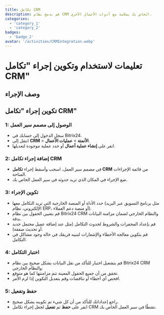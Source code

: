 ```yaml
---
title: تكامل CRM
description: قم بدمج نظام CRM الخاص بك بسلاسة مع أدوات الأعمال الأخرى.
categories: 
  - 'category_1'
  - 'category_2'
badges: 
  - 'badge_2'
avatar: '/activities/CRMIntegration.webp'
---
```

# تعليمات لاستخدام وتكوين إجراء "تكامل CRM"

## وصف الإجراء

## **تكوين إجراء "تكامل CRM"**

### 1: الوصول إلى مصمم سير العمل
- سجل الدخول إلى حسابك في Bitrix24.
- انتقل إلى **CRM** > **الأتمتة** > **عمليات الأعمال**.
- انقر على **إنشاء عملية أعمال** أو حدد عملية موجودة لتعديلها.

### 2: إضافة إجراء تكامل CRM
- في مصمم سير العمل، اسحب وأسقط إجراء **تكامل CRM** من قائمة الإجراءات المتاحة.
- ضع الإجراء في المكان الذي تريد حدوثه في سير العمل الخاص بك.

### 3: تكوين الإجراء
- حدد الأداة أو المنصة الخارجية التي تريد التكامل معها (مثل برنامج التسويق عبر البريد الإلكتروني، نظام ERP، أو منصة دعم العملاء).
- قم بتعيين الحقول بين نظام Bitrix24 CRM والنظام الخارجي لضمان مزامنة البيانات بدقة.
- قم بإعداد المحفزات والشروط لحدوث التكامل (مثل عند إضافة عميل محتمل جديد أو تحديث صفقة).
- قم بتكوين معالجة الأخطاء والإشعارات لتنبيه فريقك في حالة وجود مشاكل في التكامل.

### 4: اختبار التكامل
- قم بتشغيل اختبار للتأكد من نقل البيانات بشكل صحيح بين نظام Bitrix24 CRM والنظام الخارجي.
- تحقق من أن جميع الحقول المعينة تتم مزامنتها كما هو متوقع.
- افحص أي أخطاء أو تناقضات وقم بتعديل التكوين إذا لزم الأمر.

### 5: حفظ وتفعيل
- راجع إعداداتك للتأكد من أن كل شيء تم تكوينه بشكل صحيح.
- انقر على **حفظ** ثم **تفعيل** لجعل إجراء تكامل CRM نشطًا في سير العمل الخاص بك.